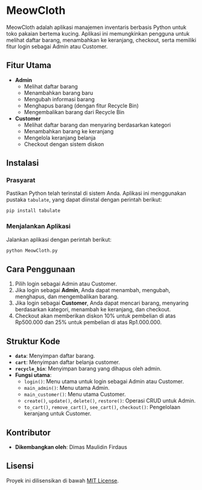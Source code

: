 # MeowCloth

MeowCloth adalah aplikasi manajemen inventaris berbasis Python untuk toko pakaian bertema kucing. Aplikasi ini memungkinkan pengguna untuk melihat daftar barang, menambahkan ke keranjang, checkout, serta memiliki fitur login sebagai Admin atau Customer.

## Fitur Utama
- **Admin**
  - Melihat daftar barang
  - Menambahkan barang baru
  - Mengubah informasi barang
  - Menghapus barang (dengan fitur Recycle Bin)
  - Mengembalikan barang dari Recycle Bin
- **Customer**
  - Melihat daftar barang dan menyaring berdasarkan kategori
  - Menambahkan barang ke keranjang
  - Mengelola keranjang belanja
  - Checkout dengan sistem diskon

## Instalasi
### Prasyarat
Pastikan Python telah terinstal di sistem Anda. Aplikasi ini menggunakan pustaka `tabulate`, yang dapat diinstal dengan perintah berikut:

```bash
pip install tabulate
```

### Menjalankan Aplikasi
Jalankan aplikasi dengan perintah berikut:

```bash
python MeowCloth.py
```

## Cara Penggunaan
1. Pilih login sebagai Admin atau Customer.
2. Jika login sebagai **Admin**, Anda dapat menambah, mengubah, menghapus, dan mengembalikan barang.
3. Jika login sebagai **Customer**, Anda dapat mencari barang, menyaring berdasarkan kategori, menambah ke keranjang, dan checkout.
4. Checkout akan memberikan diskon 10% untuk pembelian di atas Rp500.000 dan 25% untuk pembelian di atas Rp1.000.000.

## Struktur Kode
- **`data`**: Menyimpan daftar barang.
- **`cart`**: Menyimpan daftar belanja customer.
- **`recycle_bin`**: Menyimpan barang yang dihapus oleh admin.
- **Fungsi utama**:
  - `login()`: Menu utama untuk login sebagai Admin atau Customer.
  - `main_admin()`: Menu utama Admin.
  - `main_customer()`: Menu utama Customer.
  - `create()`, `update()`, `delete()`, `restore()`: Operasi CRUD untuk Admin.
  - `to_cart()`, `remove_cart()`, `see_cart()`, `checkout()`: Pengelolaan keranjang untuk Customer.

## Kontributor
- **Dikembangkan oleh**: Dimas Maulidin Firdaus

## Lisensi
Proyek ini dilisensikan di bawah [MIT License](https://opensource.org/licenses/MIT).

